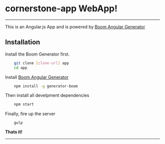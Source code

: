  cornerstone-app WebApp!
=====================

---------------

This is an Angular.js App and is powered by [Boom Angular Generator](https://npmjs.org/package/generator-boom)



Installation
---------

Install the Boom Generator first.

```sh
    git clone [clone-url] app
    cd app
```

Install [Boom Angular Generator](https://npmjs.org/package/generator-boom)

```sh
    npm install -g generator-boom
```

Then install all develpment dependencies

```sh
    npm start
```

Finally, fire up the server

```
    gulp
```

**Thats it!**



----------

